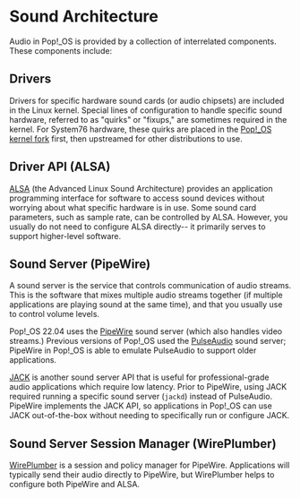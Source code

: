 # Sound Architecture

Audio in Pop!_OS is provided by a collection of interrelated components. These components include:

## Drivers

Drivers for specific hardware sound cards (or audio chipsets) are included in the Linux kernel. Special lines of configuration to handle specific sound hardware, referred to as "quirks" or "fixups," are sometimes required in the kernel. For System76 hardware, these quirks are placed in the [Pop!_OS kernel fork](https://github.com/pop-os/linux) first, then upstreamed for other distributions to use.

## Driver API (ALSA)

[ALSA](https://alsa-project.org) (the Advanced Linux Sound Architecture) provides an application programming interface for software to access sound devices without worrying about what specific hardware is in use. Some sound card parameters, such as sample rate, can be controlled by ALSA. However, you usually do not need to configure ALSA directly-- it primarily serves to support higher-level software.

## Sound Server (PipeWire)

A sound server is the service that controls communication of audio streams. This is the software that mixes multiple audio streams together (if multiple applications are playing sound at the same time), and that you usually use to control volume levels.

Pop!\_OS 22.04 uses the [PipeWire](https://pipewire.org/) sound server (which also handles video streams.) Previous versions of Pop!\_OS used the [PulseAudio](https://www.freedesktop.org/wiki/Software/PulseAudio/) sound server; PipeWire in Pop!_OS is able to emulate PulseAudio to support older applications.

[JACK](https://jackaudio.org/) is another sound server API that is useful for professional-grade audio applications which require low latency. Prior to PipeWire, using JACK required running a specific sound server (`jackd`) instead of PulseAudio. PipeWire implements the JACK API, so applications in Pop!_OS can use JACK out-of-the-box without needing to specifically run or configure JACK.

## Sound Server Session Manager (WirePlumber)

[WirePlumber](https://pipewire.pages.freedesktop.org/wireplumber/) is a session and policy manager for PipeWire. Applications will typically send their audio directly to PipeWire, but WirePlumber helps to configure both PipeWire and ALSA.